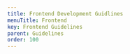```yaml
---
title: Frontend Development Guidlines
menuTitle: Frontend
key: Frontend Guidelines
parent: Guidelines
order: 100
---
```

